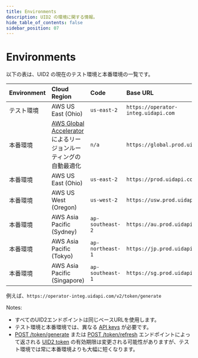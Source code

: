 ```yaml
---
title: Environments
description: UID2 の環境に関する情報。
hide_table_of_contents: false
sidebar_position: 07
---
```


# Environments

以下の表は、UID2 の現在のテスト環境と本番環境の一覧です。

| Environment | Cloud Region                 | Code             | Base URL                            |
| :---------- | :--------------------------- | :--------------- | :---------------------------------- |
| テスト環境   | AWS US East (Ohio)           | `us-east-2`      | `https://operator-integ.uidapi.com` |
| 本番環境    | <a href='https://aws.amazon.com/global-accelerator/'>AWS Global Accelerator</a> によるリージョンルーティングの自動最適化 | `n/a` | `https://global.prod.uidapi.com` |
| 本番環境    | AWS US East (Ohio)           | `us-east-2`      | `https://prod.uidapi.com`           |
| 本番環境    | AWS US West (Oregon)         | `us-west-2`      | `https://usw.prod.uidapi.com`       |
| 本番環境    | AWS Asia Pacific (Sydney)    | `ap-southeast-2` | `https://au.prod.uidapi.com`        |
| 本番環境    | AWS Asia Pacific (Tokyo)     | `ap-northeast-1` | `https://jp.prod.uidapi.com`        |
| 本番環境    | AWS Asia Pacific (Singapore) | `ap-southeast-1` | `https://sg.prod.uidapi.com`        |

例えば、`https://operator-integ.uidapi.com/v2/token/generate`

Notes:

- すべてのUID2エンドポイントは同じベースURLを使用します。
- テスト環境と本番環境では、異なる [API keys](../ref-info/glossary-uid.md#gl-api-key) が必要です。
- [POST&nbsp;/token/generate](../endpoints/post-token-generate.md) または [POST&nbsp;/token/refresh](../endpoints/post-token-refresh.md) エンドポイントによって返される [UID2 token](../ref-info/glossary-uid.md#gl-uid2-token) の有効期限は変更される可能性がありますが、テスト環境では常に本番環境よりも大幅に短くなります。